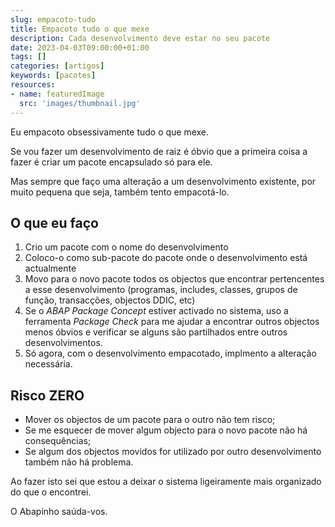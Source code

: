 ```yaml
---
slug: empacoto-tudo
title: Empacoto tudo o que mexe
description: Cada desenvolvimento deve estar no seu pacote
date: 2023-04-03T09:00:00+01:00
tags: []
categories: [artigos]
keywords: [pacotes]
resources:
- name: featuredImage
  src: 'images/thumbnail.jpg'
---
```


Eu empacoto obsessivamente tudo o que mexe.

<!--more-->

Se vou fazer um desenvolvimento de raiz é óbvio que a primeira coisa a fazer é criar um pacote encapsulado só para ele.

Mas sempre que faço uma alteração a um desenvolvimento existente, por muito pequena que seja, também tento empacotá-lo.

## O que eu faço

1. Crio um pacote com o nome do desenvolvimento
2. Coloco-o como sub-pacote do pacote onde o desenvolvimento está actualmente
3. Movo para o novo pacote todos os objectos que encontrar pertencentes a esse desenvolvimento (programas, includes, classes, grupos de função, transacções, objectos DDIC, etc)
4. Se o _ABAP Package Concept_ estiver activado no sistema, uso a ferramenta _Package Check_ para me ajudar a encontrar outros objectos menos óbvios e verificar se alguns são partilhados entre outros desenvolvimentos.
5. Só agora, com o desenvolvimento empacotado, implmento a alteração necessária.

## Risco ZERO

- Mover os objectos de um pacote para o outro não tem risco;
- Se me esquecer de mover algum objecto para o novo pacote não há consequências;
- Se algum dos objectos movidos for utilizado por outro desenvolvimento também não há problema.

Ao fazer isto sei que estou a deixar o sistema ligeiramente mais organizado do que o encontrei.

O Abapinho saúda-vos.
